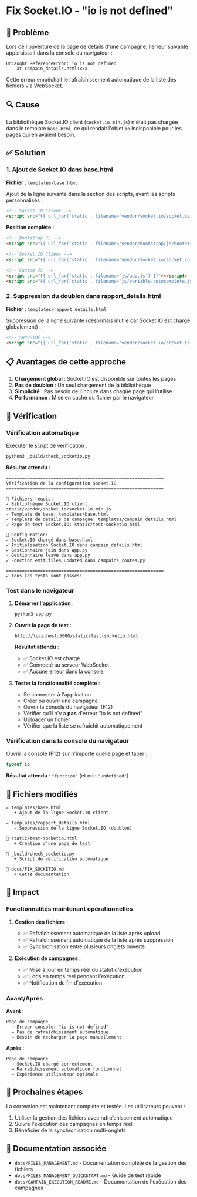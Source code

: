 # Fix Socket.IO - "io is not defined"

## 🐛 Problème

Lors de l'ouverture de la page de détails d'une campagne, l'erreur suivante apparaissait dans la console du navigateur :

```
Uncaught ReferenceError: io is not defined
    at campain_details.html:xxx
```

Cette erreur empêchait le rafraîchissement automatique de la liste des fichiers via WebSocket.

## 🔍 Cause

La bibliothèque Socket.IO client (`socket.io.min.js`) n'était pas chargée dans le template `base.html`, ce qui rendait l'objet `io` indisponible pour les pages qui en avaient besoin.

## ✅ Solution

### 1. Ajout de Socket.IO dans base.html

**Fichier** : `templates/base.html`

Ajout de la ligne suivante dans la section des scripts, avant les scripts personnalisés :

```html
<!-- Socket.IO Client -->
<script src="{{ url_for('static', filename='vendor/socket.io/socket.io.min.js') }}"></script>
```

**Position complète** :
```html
<!-- Bootstrap JS -->
<script src="{{ url_for('static', filename='vendor/bootstrap/js/bootstrap.bundle.min.js') }}"></script>

<!-- Socket.IO Client -->
<script src="{{ url_for('static', filename='vendor/socket.io/socket.io.min.js') }}"></script>

<!-- Custom JS -->
<script src="{{ url_for('static', filename='js/app.js') }}"></script>
<script src="{{ url_for('static', filename='js/variable-autocomplete.js') }}"></script>
```

### 2. Suppression du doublon dans rapport_details.html

**Fichier** : `templates/rapport_details.html`

Suppression de la ligne suivante (désormais inutile car Socket.IO est chargé globalement) :

```html
<!-- SUPPRIMÉ -->
<script src="{{ url_for('static', filename='vendor/socket.io/socket.io.min.js') }}"></script>
```

## 📋 Avantages de cette approche

1. **Chargement global** : Socket.IO est disponible sur toutes les pages
2. **Pas de doublon** : Un seul chargement de la bibliothèque
3. **Simplicité** : Pas besoin de l'inclure dans chaque page qui l'utilise
4. **Performance** : Mise en cache du fichier par le navigateur

## 🧪 Vérification

### Vérification automatique

Exécuter le script de vérification :
```bash
python3 _build/check_socketio.py
```

**Résultat attendu** :
```
============================================================
Vérification de la configuration Socket.IO
============================================================

📁 Fichiers requis:
✓ Bibliothèque Socket.IO client: static/vendor/socket.io/socket.io.min.js
✓ Template de base: templates/base.html
✓ Template de détails de campagne: templates/campain_details.html
✓ Page de test Socket.IO: static/test-socketio.html

📝 Configuration:
✓ Socket.IO chargé dans base.html
✓ Initialisation Socket.IO dans campain_details.html
✓ Gestionnaire join dans app.py
✓ Gestionnaire leave dans app.py
✓ Fonction emit_files_updated dans campains_routes.py

============================================================
✓ Tous les tests sont passés!
```

### Test dans le navigateur

1. **Démarrer l'application** :
   ```bash
   python3 app.py
   ```

2. **Ouvrir la page de test** :
   ```
   http://localhost:5000/static/test-socketio.html
   ```

   **Résultat attendu** :
   - ✅ Socket.IO est chargé
   - ✅ Connecté au serveur WebSocket
   - ✅ Aucune erreur dans la console

3. **Tester la fonctionnalité complète** :
   - Se connecter à l'application
   - Créer ou ouvrir une campagne
   - Ouvrir la console du navigateur (F12)
   - Vérifier qu'il n'y a **pas** d'erreur "io is not defined"
   - Uploader un fichier
   - Vérifier que la liste se rafraîchit automatiquement

### Vérification dans la console du navigateur

Ouvrir la console (F12) sur n'importe quelle page et taper :

```javascript
typeof io
```

**Résultat attendu** : `"function"` (et non `"undefined"`)

## 📝 Fichiers modifiés

```
✏️ templates/base.html
   + Ajout de la ligne Socket.IO client

✏️ templates/rapport_details.html
   - Suppression de la ligne Socket.IO (doublon)

📄 static/test-socketio.html
   + Création d'une page de test

📄 _build/check_socketio.py
   + Script de vérification automatique

📄 docs/FIX_SOCKETIO.md
   + Cette documentation
```

## 🎯 Impact

### Fonctionnalités maintenant opérationnelles

1. **Gestion des fichiers** :
   - ✅ Rafraîchissement automatique de la liste après upload
   - ✅ Rafraîchissement automatique de la liste après suppression
   - ✅ Synchronisation entre plusieurs onglets ouverts

2. **Exécution de campagnes** :
   - ✅ Mise à jour en temps réel du statut d'exécution
   - ✅ Logs en temps réel pendant l'exécution
   - ✅ Notification de fin d'exécution

### Avant/Après

**Avant** :
```
Page de campagne
  → Erreur console: "io is not defined"
  → Pas de rafraîchissement automatique
  → Besoin de recharger la page manuellement
```

**Après** :
```
Page de campagne
  → Socket.IO chargé correctement
  → Rafraîchissement automatique fonctionnel
  → Expérience utilisateur optimale
```

## 🚀 Prochaines étapes

La correction est maintenant complète et testée. Les utilisateurs peuvent :

1. Utiliser la gestion des fichiers avec rafraîchissement automatique
2. Suivre l'exécution des campagnes en temps réel
3. Bénéficier de la synchronisation multi-onglets

## 🔗 Documentation associée

- `docs/FILES_MANAGEMENT.md` - Documentation complète de la gestion des fichiers
- `docs/FILES_MANAGEMENT_QUICKSTART.md` - Guide de test rapide
- `docs/CAMPAIN_EXECUTION_README.md` - Documentation de l'exécution des campagnes
